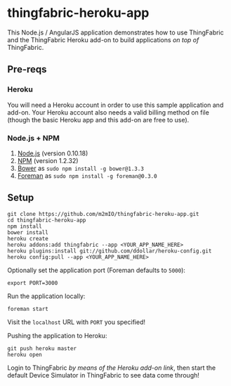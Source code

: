 # thingfabric-heroku-app

This Node.js / AngularJS application demonstrates how to use ThingFabric and the ThingFabric Heroku add-on to build applications _on top of_ ThingFabric. 

## Pre-reqs

### Heroku

You will need a Heroku account in order to use this sample application and add-on. Your Heroku account also needs a valid billing method on file (though the basic Heroku app and this add-on are free to use).

### Node.js + NPM

1. [Node.js](http://nodejs.org) (version 0.10.18)
1. [NPM](http://npm.org) (version 1.2.32)
1. [Bower](http://bower.io) as `sudo npm install -g bower@1.3.3`
1. [Foreman](https://github.com/strongloop/node-foreman) as `sudo npm install -g foreman@0.3.0`

## Setup

    git clone https://github.com/m2mIO/thingfabric-heroku-app.git
    cd thingfabric-heroku-app
    npm install
    bower install
    heroku create 
    heroku addons:add thingfabric --app <YOUR_APP_NAME_HERE>
    heroku plugins:install git://github.com/ddollar/heroku-config.git
    heroku config:pull --app <YOUR_APP_NAME_HERE>

Optionally set the application port (Foreman defaults to `5000`):

    export PORT=3000

Run the application locally:

    foreman start

Visit the `localhost` URL with `PORT` you specified!

Pushing the application to Heroku:

    git push heroku master
    heroku open

Login to ThingFabric _by means of the Heroku add-on link_, then start the default Device Simulator in ThingFabric to see data come through!
